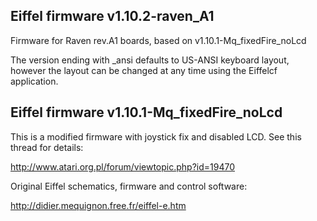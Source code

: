 ## Eiffel firmware v1.10.2-raven_A1

Firmware for Raven rev.A1 boards, based on v1.10.1-Mq_fixedFire_noLcd

The version ending with _ansi defaults to US-ANSI keyboard layout, however the layout can be changed at any time using the Eiffelcf application.


## Eiffel firmware v1.10.1-Mq_fixedFire_noLcd

This is a modified firmware with joystick fix and disabled LCD.
See this thread for details:

http://www.atari.org.pl/forum/viewtopic.php?id=19470

Original Eiffel schematics, firmware and control software:

http://didier.mequignon.free.fr/eiffel-e.htm


